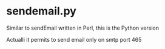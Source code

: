# sendemail.py
Similar to sendEmail written in Perl, this is the Python version

Actualli it permits to send email only on smtp port 465
